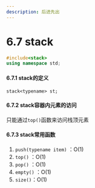 ```yaml
---
description: 后进先出
---
```


# 6.7 stack

```cpp
#include<stack>
using namespace std;
```

#### 6.7.1 stack的定义

`stack<typename> st;` 

#### 6.7.2 stack容器内元素的访问

只能通过`top()`函数来访问栈顶元素

#### 6.7.3 stack常用函数

1. `push(typename item)` ：O\(1\)
2. `top()` ：O\(1\)
3. `pop()` ：O\(1\)
4. `empty()` ：O\(1\)
5. `size()`：O\(1\)

